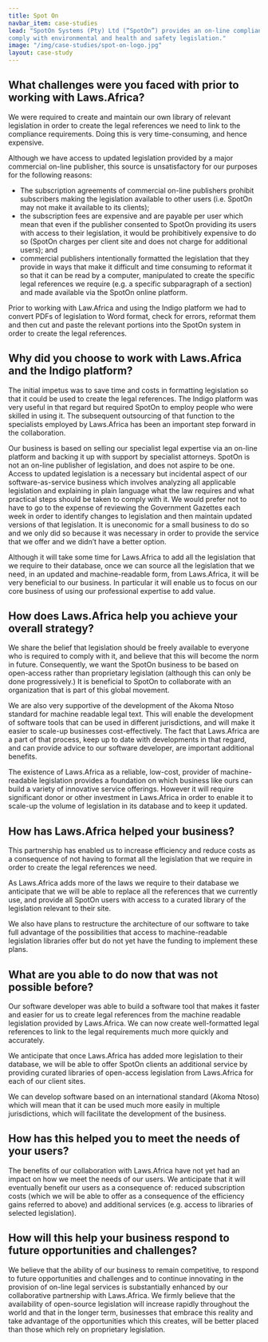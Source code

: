 ```yaml
---
title: Spot On
navbar_item: case-studies
lead: "SpotOn Systems (Pty) Ltd (“SpotOn”) provides an on-line compliance management system to enable clients to
comply with environmental and health and safety legislation."
image: "/img/case-studies/spot-on-logo.jpg"
layout: case-study
---
```


## What challenges were you faced with prior to working with Laws.Africa?

We were required to create and maintain our own library of relevant legislation in order to create the legal references we need to link to the compliance requirements. Doing this is very time-consuming, and hence expensive.

Although we have access to updated legislation provided by a major commercial on-line publisher, this source is unsatisfactory for our purposes for the following reasons:

*   The subscription agreements of commercial on-line publishers prohibit subscribers making the legislation available to other users (i.e. SpotOn may not make it available to its clients);
*   the subscription fees are expensive and are payable per user which mean that even if the publisher consented to SpotOn providing its users with access to their legislation, it would be prohibitively expensive to do so (SpotOn charges per client site and does not charge for additional users); and
*   commercial publishers intentionally formatted the legislation that they provide in ways that make it difficult and time consuming to reformat it so that it can be read by a computer, manipulated to create the specific legal references we require (e.g. a specific subparagraph of a section) and made available via the SpotOn online platform.

Prior to working with Law.Africa and using the Indigo platform we had to convert PDFs of legislation to Word format, check for errors, reformat them and then cut and paste the relevant portions into the SpotOn system in order to create the legal references.

## Why did you choose to work with Laws.Africa and the Indigo platform?

The initial impetus was to save time and costs in formatting legislation so that it could be used to create the legal references. The Indigo platform was very useful in that regard but required SpotOn to employ people who were skilled in using it. The subsequent outsourcing of that function to the specialists employed by Laws.Africa has been an important step forward in the collaboration.

Our business is based on selling our specialist legal expertise via an on-line platform and backing it up with support by specialist attorneys. SpotOn is not an on-line publisher of legislation, and does not aspire to be one. Access to updated legislation is a necessary but incidental aspect of our software-as-service business which involves analyzing all applicable legislation and explaining in plain language what the law requires and what practical steps should be taken to comply with it. We would prefer not to have to go to the expense of reviewing the Government Gazettes each week in order to identify changes to legislation and then maintain updated versions of that legislation. It is uneconomic for a small business to do so and we only did so because it was necessary in order to provide the service that we offer and we didn’t have a better option.

Although it will take some time for Laws.Africa to add all the legislation that we require to their database, once we can source all the legislation that we need, in an updated and machine-readable form, from Laws.Africa, it will be very beneficial to our business. In particular it will enable us to focus on our core business of using our professional expertise to add value.

## How does Laws.Africa help you achieve your overall strategy?

We share the belief that legislation should be freely available to everyone who is required to comply with it, and believe that this will become the norm in future. Consequently, we want the SpotOn business to be based on open-access rather than proprietary legislation (although this can only be done progressively.) It is beneficial to SpotOn to collaborate with an organization that is part of this global movement.

We are also very supportive of the development of the Akoma Ntoso standard for machine readable legal text. This will enable the development of software tools that can be used in different jurisdictions, and will make it easier to scale-up businesses cost-effectively. The fact that Laws.Africa are a part of that process, keep up to date with developments in that regard, and can provide advice to our software developer, are important additional benefits.

The existence of Laws.Africa as a reliable, low-cost, provider of machine-readable legislation provides a foundation on which business like ours can build a variety of innovative service offerings. However it will require significant donor or other investment in Laws.Africa in order to enable it to scale-up the volume of legislation in its database and to keep it updated.

## How has Laws.Africa helped your business?

This partnership has enabled us to increase efficiency and reduce costs as a consequence of not having to format all the legislation that we require in order to create the legal references we need.

As Laws.Africa adds more of the laws we require to their database we anticipate that we will be able to replace all the references that we currently use, and provide all SpotOn users with access to a curated library of the legislation relevant to their site.

We also have plans to restructure the architecture of our software to take full advantage of the possibilities that access to machine-readable legislation libraries offer but do not yet have the funding to implement these plans.

## What are you able to do now that was not possible before?

Our software developer was able to build a software tool that makes it faster and easier for us to create legal references from the machine readable legislation provided by Laws.Africa. We can now create well-formatted legal references to link to the legal requirements much more quickly and accurately.

We anticipate that once Laws.Africa has added more legislation to their database, we will be able to offer SpotOn clients an additional service by providing curated libraries of open-access legislation from Laws.Africa for each of our client sites.

We can develop software based on an international standard (Akoma Ntoso) which will mean that it can be used much more easily in multiple jurisdictions, which will facilitate the development of the business.

## How has this helped you to meet the needs of your users?

The benefits of our collaboration with Laws.Africa have not yet had an impact on how we meet the needs of our users. We anticipate that it will eventually benefit our users as a consequence of: reduced subscription costs (which we will be able to offer as a consequence of the efficiency gains referred to above) and additional services (e.g. access to libraries of selected legislation).

## How will this help your business respond to future opportunities and challenges?

We believe that the ability of our business to remain competitive, to respond to future opportunities and challenges and to continue innovating in the provision of on-line legal services is substantially enhanced by our collaborative partnership with Laws.Africa. We firmly believe that the availability of open-source legislation will increase rapidly throughout the world and that in the longer term, businesses that embrace this reality and take advantage of the opportunities which this creates, will be better placed than those which rely on proprietary legislation.
